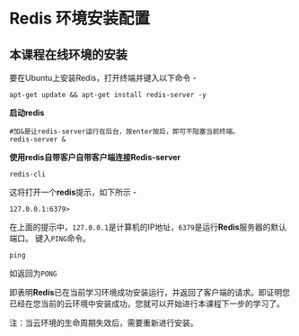 # Redis 环境安装配置

## 本课程在线环境的安装

要在Ubuntu上安装Redis，打开终端并键入以下命令 -

```shell
apt-get update && apt-get install redis-server -y
```

**启动redis**

```shell
#加&是让redis-server运行在后台，按enter按后，即可不阻塞当前终端。
redis-server &
```

**使用redis自带客户自带客户端连接Redis-server**

```shell
redis-cli
```

这将打开一个**redis**提示，如下所示 - 

```
127.0.0.1:6379>
```

在上面的提示中，`127.0.0.1`是计算机的IP地址，`6379`是运行**Redis**服务器的默认端口。 键入`PING`命令。

```shell
ping
```

如返回为`PONG`

即表明**Redis**已在当前学习环境成功安装运行，并返回了客户端的请求。即证明您已经在您当前的云环境中安装成功，您就可以开始进行本课程下一步的学习了。

注：当云环境的生命周期失效后，需要重新进行安装。
